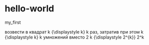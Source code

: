 # hello-world
my_first

 возвести в квадрат k {\displaystyle k} k раз, затратив при этом k {\displaystyle k} k умножений вместо 2 k {\displaystyle 2^{k}} 2^k
